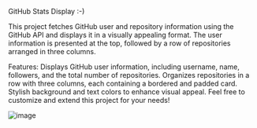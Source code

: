 GitHub Stats Display :-)

This project fetches GitHub user and repository information using the GitHub API and displays it in a visually appealing format. The user information is presented at the top, followed by a row of repositories arranged in three columns.

Features:
Displays GitHub user information, including username, name, followers, and the total number of repositories.
Organizes repositories in a row with three columns, each containing a bordered and padded card.
Stylish background and text colors to enhance visual appeal.
Feel free to customize and extend this project for your needs!

![image](https://github.com/ShoaibAhmed02/Extension-For-GitHub-Stats-Display/assets/76992563/9a027111-7403-4234-864e-a1633bbc3e8f)

